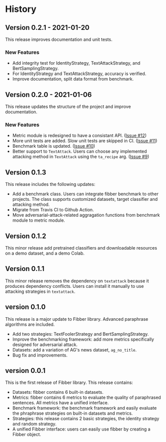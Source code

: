 # History

## Version 0.2.1 - 2021-01-20
This release improves documentation and unit tests.

### New Features

- Add integrity test for IdentityStrategy, TextAttackStrategy, and BertSamplingStrategy.
- For IdentityStrategy and TextAttackStrategy, accuracy is verified.
- Improve documentation, split data format from benchmark.


## Version 0.2.0 - 2021-01-06
This release updates the structure of the project and improve documentation.

### New Features

- Metric module is redesigned to have a consistant API. ([Issue #12](https://github.com/DAI-Lab/fibber/issues/12))
- More unit tests are added. Slow unit tests are skipped in CI. ([Issue #11](https://github.com/DAI-Lab/fibber/issues/11))
- Benchmark table is updated. ([Issue #10](https://github.com/DAI-Lab/fibber/issues/10))
- Better support to `TextAttack`. Users can choose any implemented attacking method in `TextAttack` using the `ta_recipe` arg. ([Issue #9](https://github.com/DAI-Lab/fibber/issues/9))


## Version 0.1.3

This release includes the following updates:

- Add a benchmark class. Users can integrate fibber benchmark to other projects. The class supports customized datasets, target classifier and attacking method.
- Migrate from Travis CI to Github Action.
- Move adversarial-attack-related aggragation functions from benchmark module to metric module.

## Version 0.1.2

This minor release add pretrained classifiers and downloadable resources on a demo dataset, and a
demo Colab.

## Version 0.1.1

This minor release removes the dependency on `textattack` because it produces dependency conflicts.
Users can install it manually to use attacking strategies in `textattack`.

## version 0.1.0

This release is a major update to Fibber library. Advanced paraphrase algorithms are included.

- Add two strategies: TextFoolerStrategy and BertSamplingStrategy.
- Improve the benchmarking framework: add more metrics specifically designed for adversarial attack.
- Datasets: add a variation of AG's news dataset, `ag_no_title`.
- Bug fix and improvements.

## version 0.0.1

This is the first release of Fibber library. This release contains:

- Datasets: fibber contains 6 built-in datasets.
- Metrics: fibber contains 6 metrics to evaluate the quality of paraphrased
  sentences. All metrics have a unified interface.
- Benchmark framework: the benchmark framework and easily evaluate the
  phraphrase strategies on built-in datasets and metrics.
- Strategies: this release contains 2 basic strategies, the identity strategy
  and random strategy.
- A unified Fibber interface: users can easily use fibber by creating a Fibber
  object.
